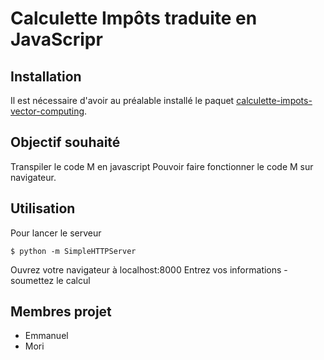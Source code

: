 # Calculette Impôts traduite en JavaScripr

## Installation

Il est nécessaire d'avoir au préalable installé le paquet [calculette-impots-vector-computing](https://git.framasoft.org/openfisca/calculette-impots-vector-computing).

## Objectif souhaité

Transpiler le code M en javascript
Pouvoir faire fonctionner le code M sur navigateur.

## Utilisation

Pour lancer le serveur

```
$ python -m SimpleHTTPServer

```
Ouvrez votre navigateur à localhost:8000
Entrez vos informations - soumettez le calcul

## Membres projet

- Emmanuel
- Mori

